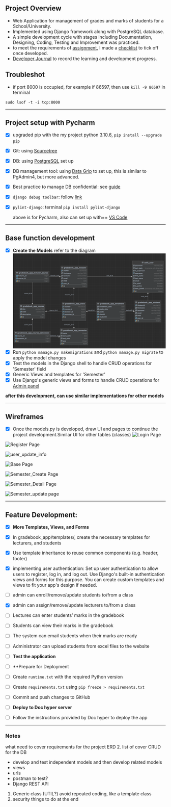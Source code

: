 ## Project Overview

- Web Application for management of grades and marks of students for a School/University.
- Implemented using Django framework along with PostgreSQL database.
- A simple development cycle with stages including Documentation, Designing, Coding, Testing and Improvement was practiced.
- to meet the requirements of [assignment](./Documents/7420_S1_2023_Assignment_1.pdf), I made a [checklist](./Documents/Checklist.md) to tick off once developed.
- [Developer Journal](./Documents/Developer_Journal.md) to record the learning and development progress.


## Troubleshot
- if  port 8000 is occupied, for example if 86597, then use `kill -9 86597` in terminal
```terminal
sudo lsof -t -i tcp:8000
```

---

## Project setup with Pycharm

- [x] upgraded pip with the my project python 3.10.6, `pip install --upgrade pip`
- [x] Git: using [Sourcetree](https://www.sourcetreeapp.com/)
- [x] DB: using [PostgreSQL](./Documents/PostgreSQL_Setup.md) set up
- [x] DB management tool: using [Data Grip](./Documents/Data_Grip.md) to set up, this is similar to PgAdmin4, but more advanced.
- [x] Best practice to manage DB confidential: see [guide](./Documents/Environment_Variables.md)
- [x] `django debug toolbar`: follow [link](https://django-debug-toolbar.readthedocs.io/en/latest/installation.html)
- [x] `pylint-django`: terminal `pip install pylint-django`

    above is for Pycharm, also can set up with== [VS Code](./Documents/VSCode_Setup.md)

---
## Base function development
- [x] **Create the Models** refer to the diagram
![ERD generated by Data_Grip](./Documents/ERD.png)
- [x]  Run `python manage.py makemigrations` and `python manage.py migrate` to apply the model changes
- [x] Test the models in the Django shell to handle CRUD operations for 'Semester' field
- [x] Generic Views and templates for 'Semester'
- [x] Use Django's generic views and forms to handle CRUD operations for [Admin panel](https://docs.djangoproject.com/en/4.2/ref/contrib/admin/)

**after this development, can use similar implementations for other models**

---
## Wireframes
- [x] Once the models.py is developed, draw UI and pages to continue the project development.Similar UI for other tables (classes)
![Login Page](https://docs.google.com/drawings/d/1tlMWAUxke-RP8ADKwl61gFt-GnvFrUUQUFPeDmOjyhU/export/png)

![Register Page](https://docs.google.com/drawings/d/1XckomU1CYZkBOoSD8oIQig40dt7TBqZnALiZBldNGsU/export/png)

![user_update_info](https://docs.google.com/drawings/d/1PsjYcnM_y-y5oq3TCsrp0STLEa6aoQ8BKoLDbDF1bU8/export/png)

![Base Page](https://docs.google.com/drawings/d/1YM8HTNJj0XQPhqfXlAhYZG1rJ1J3M2r6ZzWOHpRMVPY/export/png)

![Semester_Create Page](https://docs.google.com/drawings/d/1ZQIRs_D_KDNcTRHx2jOXCBT55gt_nPcjMFLDGUckjd8/export/png)

![Semester_Detail Page](https://docs.google.com/drawings/d/16eweJIPgsRZ7yWD_cOYQ-tLQ4l84LPLDNeruNzzXHsg/export/png)

![Semester_update page](https://docs.google.com/drawings/d/1IYvwFr6Nu8EJp3uezesdwax72t551_J6P9Q77oPqySM/export/png)

---

## Feature Development:

- [x] **More Templates, Views, and Forms**
- [x] In gradebook_app/templates/, create the necessary templates for lecturers, and students
- [x] Use template inheritance to reuse common components (e.g. header, footer)
- [x] implementing user authentication: Set up user authentication to allow users to register, log in, and log out. Use Django's built-in authentication views and forms for this purpose. You can create custom templates and views to fit your app's design if needed.
- [ ] admin can enroll/remove/update students to/from a class
- [x] admin can assign/remove/update lecturers to/from a class
- [ ] Lectures can enter students’ marks in the gradebook
- [ ] Students can view their marks in the gradebook
- [ ] The system can email students when their marks are ready
- [ ] Administrator can upload students from excel files to the website

- [ ] **Test the application**

- [ ] **Prepare for Deployment 
- [ ] Create `runtime.txt` with the required Python version
- [ ] Create `requirements.txt` using `pip freeze > requirements.txt`
- [ ] Commit and push changes to GitHub

- [ ] **Deploy to Doc hyper server**
- [ ] Follow the instructions provided by Doc hyper to deploy the app

---

### Notes
what need to cover requirements for the project
ERD
2. list of cover CRUD for the DB
- develop and test independent models and then develop related models
- views
- urls
- postman to test?
- Django REST API
1. Generic class (UTIL?) avoid repeated coding, like a template class
2. security things to do at the end


